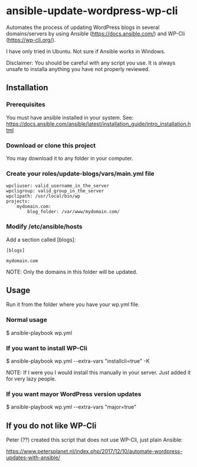 # ansible-update-wordpress-wp-cli

Automates the process of updating WordPress blogs in several domains/servers by using Ansible (https://docs.ansible.com/) and WP-Cli (https://wp-cli.org/).

I have only tried in Ubuntu. Not sure if Ansible works in Windows.

Disclaimer: You should be careful with any script you use. It is always unsafe to installa anything you have not properly reviewed.

## Installation

### Prerequisites

You must have ansible installed in your system. See: https://docs.ansible.com/ansible/latest/installation_guide/intro_installation.html

### Download or clone this project

You may download it to any folder in your computer.

### Create your roles/update-blogs/vars/main.yml file

```
wpcliuser: valid_username_in_the_server
wpcligroup: valid_group_in_the_server
wpclipath: /usr/local/bin/wp
projects:
    mydomain.com:
        blog_folder: /var/www/mydomain.com/
```     
### Modify /etc/ansible/hosts

Add a section called [blogs]:

```
[blogs]

mydomain.com
```

NOTE: Only the domains in this folder will be updated.

## Usage

Run it from the folder where you have your wp.yml file.

### Normal usage

$ ansible-playbook wp.yml

### If you want to install WP-Cli

$ ansible-playbook wp.yml --extra-vars "installcli=true" -K

NOTE: If I were you I would install this manually in your server. Just added it for very lazy people.

### If you want mayor WordPress version updates

$ ansible-playbook wp.yml --extra-vars "major=true"

## If you do not like WP-Cli

Peter (??) created this script that does not use WP-Cli, just plain Ansible:

https://www.petersplanet.nl/index.php/2017/12/10/automate-wordpress-updates-with-ansible/
